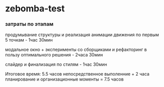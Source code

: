 # zebomba-test

### затраты по этапам

продумывание структуры и реализация анимации движения по первым 5 точкам - 1час 30мин

модальное окно + эксперименты со сборщиками и рефакторинг в пользу оптимального решения - 2часа 30мин

слайдер и финализация по стилям - 1час 30мин

Итоговое время: 5.5 часов непосредственное выполенние + 2 часа планирование и организационные моменты = 7.5 часов